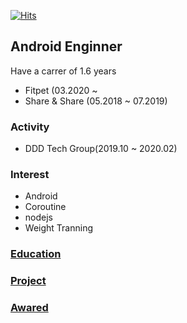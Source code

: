 [![Hits](https://hits.seeyoufarm.com/api/count/incr/badge.svg?url=https%3A%2F%2Fgithub.com%2FlagoJin%2Fhit-counter)](https://hits.seeyoufarm.com)<br>

## Android Enginner

Have a carrer of 1.6 years
- Fitpet (03.2020 ~
- Share & Share (05.2018 ~ 07.2019)

### Activity

- DDD Tech Group(2019.10 ~ 2020.02)

### Interest
- Android
- Coroutine
- nodejs
- Weight Tranning

### [Education](https://github.com/lagoJin/resume/blob/matser/education.md)

### [Project](https://github.com/lagoJin/resume/blob/master/project.md)

### [Awared](https://github/lagoJin/resume/blob/matser/prime.md)
